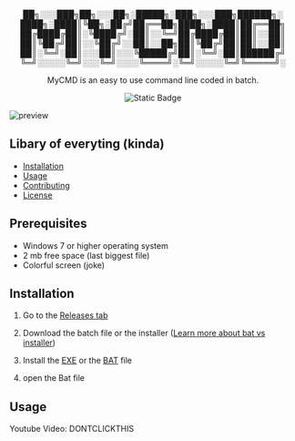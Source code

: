 <p align="center">██╗░░░███╗██╗░░░██╗░█████╗░███╗░░░███╗██████╗░
████╗░████║╚██╗░██╔╝██╔══██╗████╗░████║██╔══██╗
██╔████╔██║░╚████╔╝░██║░░╚═╝██╔████╔██║██║░░██║
██║╚██╔╝██║░░╚██╔╝░░██║░░██╗██║╚██╔╝██║██║░░██║
██║░╚═╝░██║░░░██║░░░╚█████╔╝██║░╚═╝░██║██████╔╝
╚═╝░░░░░╚═╝░░░╚═╝░░░░╚════╝░╚═╝░░░░░╚═╝╚═════╝░
<p>

<p align="center">MyCMD is an easy to use command line coded in batch.<p>
<p align="center"><img alt="Static Badge" src="https://img.shields.io/badge/_0.0.1-lightblue?style=flat&logoColor=%23FFFFFF&label=Version&labelColor=%23808080&link=https%3A%2F%2Fgithub.com%2FBernieStoryStudio%2FMyCMD%2Ftree%2Fmain%2FVersions%2F0.0.1"> 



</p>

![preview](https://github.com/BernieStoryStudio/MyCMD/blob/daa3039cd2c82a91a2b3e9b00a763b26ef800ece/README-assets/preview-image.png)


## Libary of everyting (kinda)
- [Installation](#installation)
- [Usage](#usage)
- [Contributing](#contributing)
- [License](#license)


## Prerequisites
- Windows 7 or higher operating system
- 2 mb free space (last biggest file)
- Colorful screen (joke)

## Installation
1. Go to the [Releases tab](https://github.com/BernieStoryStudio/MyCMD/releases)

3. Download the batch file or the installer ([Learn more about bat vs installer](https://github.com/BernieStoryStudio/MyCMD/wiki/About-different-types-of-installations))

4. Install the [EXE](https://github.com/B[ernieStoryStudio/MyCMD/wiki/Installation) or the [BAT](https://github.com/BernieStoryStudio/MyCMD/wiki/Installation) file

5. open the Bat file

## Usage

Youtube Video: DONTCLICKTHIS



